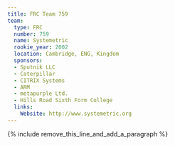 ```yaml
---
title: FRC Team 759
team:
  type: FRC
  number: 759
  name: Systemetric
  rookie_year: 2002
  location: Cambridge, ENG, Kingdom
  sponsors:
  - Sputnik LLC
  - Caterpillar
  - CITRIX Systems
  - ARM
  - metapurple Ltd.
  - Hills Road Sixth Form College
  links:
    Website: http://www.systemetric.org
---
```


{% include remove_this_line_and_add_a_paragraph %}